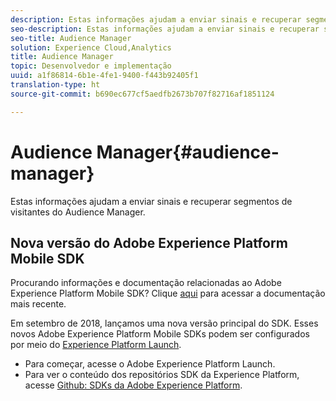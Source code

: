 ```yaml
---
description: Estas informações ajudam a enviar sinais e recuperar segmentos de visitantes do Audience Manager.
seo-description: Estas informações ajudam a enviar sinais e recuperar segmentos de visitantes do Audience Manager.
seo-title: Audience Manager
solution: Experience Cloud,Analytics
title: Audience Manager
topic: Desenvolvedor e implementação
uuid: a1f86814-6b1e-4fe1-9400-f443b92405f1
translation-type: ht
source-git-commit: b690ec677cf5aedfb2673b707f82716af1851124

---
```



# Audience Manager{#audience-manager}

Estas informações ajudam a enviar sinais e recuperar segmentos de visitantes do Audience Manager.

## Nova versão do Adobe Experience Platform Mobile SDK

Procurando informações e documentação relacionadas ao Adobe Experience Platform Mobile SDK? Clique [aqui](https://aep-sdks.gitbook.io/docs/) para acessar a documentação mais recente.

Em setembro de 2018, lançamos uma nova versão principal do SDK. Esses novos Adobe Experience Platform Mobile SDKs podem ser configurados por meio do [Experience Platform Launch](https://www.adobe.com/br/experience-platform/launch.html).

* Para começar, acesse o Adobe Experience Platform Launch.
* Para ver o conteúdo dos repositórios SDK da Experience Platform, acesse [Github: SDKs da Adobe Experience Platform](https://github.com/Adobe-Marketing-Cloud/acp-sdks).


